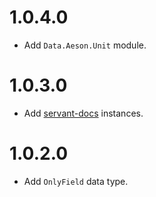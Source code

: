 1.0.4.0
=======

- Add `Data.Aeson.Unit` module.

1.0.3.0
=======

- Add [servant-docs](https://hackage.haskell.org/package/servant-docs) instances.

1.0.2.0
=======

- Add `OnlyField` data type.